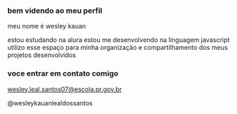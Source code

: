 ### bem videndo ao meu perfil

meu nome é wesley kauan

estou estudando na alura
estou me desenvolvendo na linguagem javascript
utilizo esse espaço para minha organização e compartilhamento dos meus projetos desenvolvidos

### voce entrar em contato comigo

wesley.leal.santos07@escola.pr.gov.br

@wesleykauanlealdossantos
